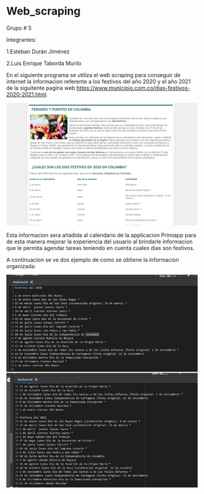 # Web_scraping

Grupo # 5

Integrantes:

1.Esteban Durán Jiménez 

2.Luis Enrique Taborda Murilo 

En el siguiente programa se utiliza el web scraping para conseguir de internet la informacion referente a los festivos del año 2020 y el año 2021 de la siguitente pagina web https://www.municipio.com.co/dias-festivos-2020-2021.html.

![alt tag](https://github.com/eduran777/Web_scraping/blob/main/Web_scraping/web_scraping.PNG?raw=true)

Esta informacion sera añadida al calendario de la applicacion Primiapp para de esta manera mejorar la experiencia del usuario al brindarle informacion que le permita agendar tareas teniendo en cuenta cuales dias son festivos.

A continuacion se ve dos ejemplo de como se obtiene la informacion organizada:

![alt tag](https://github.com/eduran777/Web_scraping/blob/main/Web_scraping/702e03b5-c99e-49b4-80b8-018491874f37.jpeg?raw=true)
![alt tag](https://github.com/eduran777/Web_scraping/blob/main/Web_scraping/5bb82ec4-e521-4f54-9356-47240473f426.jpeg?raw=true)

